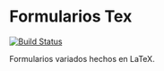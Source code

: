 # Formularios Tex

[![Build Status](https://travis-ci.org/Woomber/FormulariosTex.svg?branch=master)](https://travis-ci.org/Woomber/formularios-tex)

Formularios variados hechos en LaTeX.

